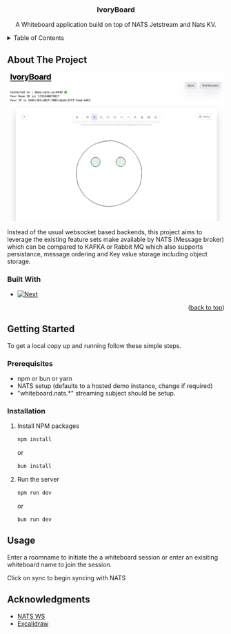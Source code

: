<h3 align="center">IvoryBoard</h3>

  <p align="center">
    A Whiteboard application build on top of NATS Jetstream and Nats KV.



<details>
  <summary>Table of Contents</summary>
  <ol>
    <li>
      <a href="#about-the-project">About The Project</a>
      <ul>
        <li><a href="#built-with">Built With</a></li>
      </ul>
    </li>
    <li>
      <a href="#getting-started">Getting Started</a>
      <ul>
        <li><a href="#prerequisites">Prerequisites</a></li>
        <li><a href="#installation">Installation</a></li>
      </ul>
    </li>
    <li><a href="#usage">Usage</a></li>
    <li><a href="#acknowledgments">Acknowledgments</a></li>
  </ol>
</details>

## About The Project

![IvoryBoard][product-screenshot]

Instead of the usual websocket based backends, this project aims to leverage the existing feature sets make available by NATS (Message broker) which can be compared to KAFKA or Rabbit MQ which also supports persistance, message ordering and Key value storage including object storage.

### Built With

* [![Next][Next.js]][Next-url]

<p align="right">(<a href="#readme-top">back to top</a>)</p>



## Getting Started

To get a local copy up and running follow these simple steps.

### Prerequisites

- npm or bun or yarn
- NATS setup (defaults to a hosted demo instance, change if required)
- "whiteboard.nats.*" streaming subject should be setup.

### Installation

1. Install NPM packages
   ```sh
   npm install
   ```
   or

    ```sh
   bun install
   ``` 
2. Run the server
   ```js
   npm run dev
   ```
   or 

   ```
   bun run dev
   ```

## Usage

Enter a roomname to initiate the a whiteboard session or enter an exisiting whiteboard name to join the session.

Click on sync to begin syncing with NATS

## Acknowledgments

* [NATS WS](https://github.com/nats-io/nats.ws)
* [Excalidraw](https://github.com/excalidraw/excalidraw)

[product-screenshot]: images/screenshot.png
[Next.js]: https://img.shields.io/badge/next.js-000000?style=for-the-badge&logo=nextdotjs&logoColor=white
[Next-url]: https://nextjs.org/